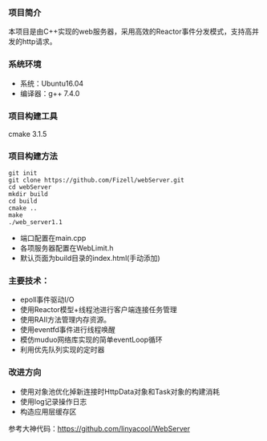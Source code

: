 ### 项目简介

本项目是由C++实现的web服务器，采用高效的Reactor事件分发模式，支持高并发的http请求。

### 系统环境

- 系统：Ubuntu16.04
- 编译器：g++ 7.4.0

### 项目构建工具

cmake 3.1.5

### 项目构建方法

```
git init
git clone https://github.com/Fizell/webServer.git
cd webServer
mkdir build
cd build
cmake ..
make
./web_server1.1
```

- 端口配置在main.cpp
- 各项服务器配置在WebLimit.h
- 默认页面为build目录的index.html(手动添加)

### 主要技术：

- epoll事件驱动I/O
- 使用Reactor模型+线程池进行客户端连接任务管理
- 使用RAII方法管理内存资源。
- 使用eventfd事件进行线程唤醒
- 模仿muduo网络库实现的简单eventLoop循环
- 利用优先队列实现的定时器



### 改进方向

- 使用对象池优化掉新连接时HttpData对象和Task对象的构建消耗
- 使用log记录操作日志
- 构造应用层缓存区

参考大神代码：<https://github.com/linyacool/WebServer>
